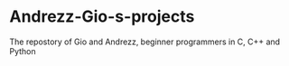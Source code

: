 # Andrezz-Gio-s-projects
The repostory of Gio and Andrezz, beginner programmers in C, C++ and Python
